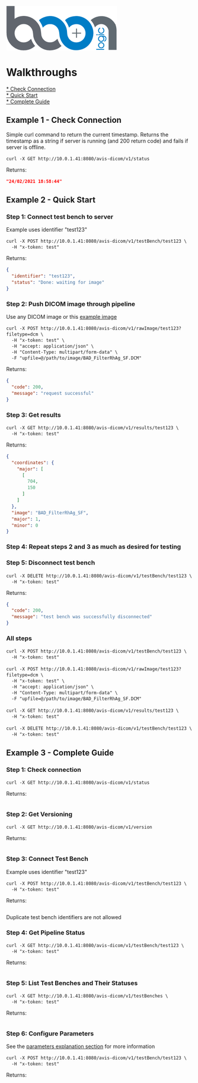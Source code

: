 [![Boon Logic](../images/BoonLogic.png)](http://docs.boonlogic.com)

# Walkthroughs

[* Check Connection](#example-1-check-connection)  
[* Quick Start](#example-2-quick-start)  
[* Complete Guide](#example-3-complete-guide)  

## Example 1 - Check Connection
Simple curl command to return the current timestamp. Returns the timestamp as a string if server is running (and 200 return code) and fails if server is offline.
```curl
curl -X GET http://10.0.1.41:8080/avis-dicom/v1/status
```
Returns:
```json
"24/02/2021 18:58:44"
```


## Example 2 - Quick Start
### Step 1: Connect test bench to server
Example uses identifier "test123"
```curl
curl -X POST http://10.0.1.41:8080/avis-dicom/v1/testBench/test123 \
  -H "x-token: test"
```
Returns:
```json
{
  "identifier": "test123",
  "status": "Done: waiting for image"
}
```

### Step 2: Push DICOM image through pipeline
Use any DICOM image or this [example image](../images/BAD_FilterRhAg_SF.DCM)
```curl
curl -X POST http://10.0.1.41:8080/avis-dicom/v1/rawImage/test123?filetype=dcm \
  -H "x-token: test" \
  -H "accept: application/json" \
  -H "Content-Type: multipart/form-data" \
  -F "upfile=@/path/to/image/BAD_FilterRhAg_SF.DCM"
```

Returns:
```json
{
  "code": 200,
  "message": "request successful"
}
```

### Step 3: Get results
```curl
curl -X GET http://10.0.1.41:8080/avis-dicom/v1/results/test123 \
  -H "x-token: test"
```
Returns:
```json
{
  "coordinates": {
    "major": [
      [
        704,
        150
      ]
    ]
  },
  "image": "BAD_FilterRhAg_SF",
  "major": 1,
  "minor": 0
}
```

### Step 4: Repeat steps 2 and 3 as much as desired for testing

### Step 5: Disconnect test bench
```curl
curl -X DELETE http://10.0.1.41:8080/avis-dicom/v1/testBench/test123 \
  -H "x-token: test"
```
Returns:
```json
{
  "code": 200,
  "message": "test bench was successfully disconnected"
}
```
### All steps
```curl
curl -X POST http://10.0.1.41:8080/avis-dicom/v1/testBench/test123 \
  -H "x-token: test"

curl -X POST http://10.0.1.41:8080/avis-dicom/v1/rawImage/test123?filetype=dcm \
  -H "x-token: test" \
  -H "accept: application/json" \
  -H "Content-Type: multipart/form-data" \
  -F "upfile=@/path/to/image/BAD_FilterRhAg_SF.DCM"

curl -X GET http://10.0.1.41:8080/avis-dicom/v1/results/test123 \
  -H "x-token: test"

curl -X DELETE http://10.0.1.41:8080/avis-dicom/v1/testBench/test123 \
  -H "x-token: test"
```

## Example 3 - Complete Guide
### Step 1: Check connection
```curl
curl -X GET http://10.0.1.41:8080/avis-dicom/v1/status
```
Returns:
```json
```
### Step 2: Get Versioning
```curl
curl -X GET http://10.0.1.41:8080/avis-dicom/v1/version
```
Returns:
```json
```
### Step 3: Connect Test Bench
Example uses identifier "test123"
```curl
curl -X POST http://10.0.1.41:8080/avis-dicom/v1/testBench/test123 \
  -H "x-token: test"
```
Returns:
```json
```
Duplicate test bench identifiers are not allowed

### Step 4: Get Pipeline Status
```curl
curl -X GET http://10.0.1.41:8080/avis-dicom/v1/testBench/test123 \
  -H "x-token: test"
```
Returns:
```json
```

### Step 5: List Test Benches and Their Statuses
```curl
curl -X GET http://10.0.1.41:8080/avis-dicom/v1/testBenches \
  -H "x-token: test"
```
Returns:
```json
```

### Step 6: Configure Parameters
See the [parameters explanation section](./system_architecture.md#subcell) for more information
```curl
curl -X POST http://10.0.1.41:8080/avis-dicom/v1/testBench/test123 \
  -H "x-token: test"
```
Returns:
```json
```
